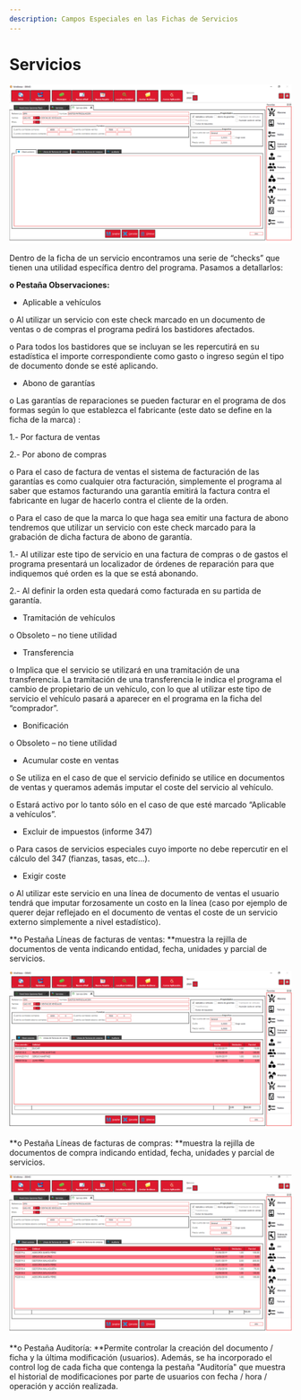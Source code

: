 ```yaml
---
description: Campos Especiales en las Fichas de Servicios
---
```


# Servicios

![](<../../.gitbook/assets/image (519).png>)

Dentro de la ficha de un servicio encontramos una serie de “checks” que tienen una utilidad específica dentro del programa. Pasamos a detallarlos:

**o   Pestaña Observaciones:**

* Aplicable a vehículos

&#x20;                      o   Al utilizar un servicio con este check marcado en un documento de ventas o de compras el programa pedirá los bastidores afectados.

&#x20;                      o   Para todos los bastidores que se incluyan se les repercutirá en su estadística el importe correspondiente como gasto o ingreso según el tipo de documento donde se esté aplicando.

* Abono de garantías

&#x20;                      o   Las garantías de reparaciones se pueden facturar en el programa de dos formas según lo que establezca el fabricante (este dato se define en la ficha de la marca) :

&#x20;                      1.- Por factura de ventas

&#x20;                      2.- Por abono de compras

&#x20;                      o   Para el caso de factura de ventas el sistema de facturación de las garantías es como cualquier otra facturación, simplemente el programa al saber que estamos facturando una garantía emitirá la factura contra el fabricante en lugar de hacerlo contra el cliente de la orden.

&#x20;                      o   Para el caso de que la marca lo que haga sea emitir una factura de abono tendremos que utilizar un servicio con este check marcado para la grabación de dicha factura de abono de garantía.

&#x20;                      1.- Al utilizar este tipo de servicio en una factura de compras o de gastos el programa presentará un localizador de órdenes de reparación para que indiquemos qué orden es la que se está abonando.

&#x20;                      2.- Al definir la orden esta quedará como facturada en su partida de garantía.

* Tramitación de vehículos

&#x20;                      o   Obsoleto – no tiene utilidad

* Transferencia

&#x20;                      o   Implica que el servicio se utilizará en una tramitación de una transferencia. La tramitación de una transferencia le indica el programa el cambio de propietario de un vehículo, con lo que al utilizar este tipo de servicio el vehículo pasará a aparecer en el programa en la ficha del “comprador”.

* Bonificación

&#x20;                      o   Obsoleto – no tiene utilidad

* Acumular coste en ventas

&#x20;                      o   Se utiliza en el caso de que el servicio definido se utilice en documentos de ventas y queramos además imputar el coste del servicio al vehículo.

&#x20;                      o   Estará activo por lo tanto sólo en el caso de que esté marcado “Aplicable a vehículos”.

* Excluir de impuestos (informe 347)

&#x20;                      o   Para casos de servicios especiales cuyo importe no debe repercutir en el cálculo del 347 (fianzas, tasas, etc...).

* Exigir coste

&#x20;                      o   Al utilizar este servicio en una línea de documento de ventas el usuario tendrá que imputar forzosamente un costo en la línea (caso por ejemplo de querer dejar reflejado en el documento de ventas el coste de un servicio externo simplemente a nivel estadístico).

**o   Pestaña Líneas de facturas de ventas: **muestra la rejilla de documentos de venta indicando entidad, fecha, unidades y parcial de servicios.

![](<../../.gitbook/assets/image (520).png>)

**o   Pestaña Líneas de facturas de compras: **muestra la rejilla de documentos de compra indicando entidad, fecha, unidades y parcial de servicios.

![](<../../.gitbook/assets/image (521).png>)

**o   Pestaña Auditoría: **Permite controlar la creación del documento / ficha y la última modificación (usuarios). Además, se ha incorporado el control log de cada ficha que contenga la pestaña "Auditoría" que muestra el historial de modificaciones por parte de usuarios con fecha / hora / operación y acción realizada.
